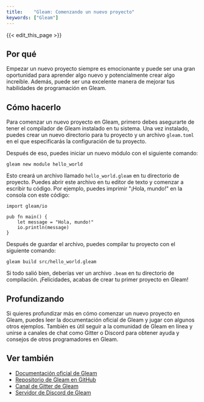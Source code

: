 ```yaml
---
title:    "Gleam: Comenzando un nuevo proyecto"
keywords: ["Gleam"]
---
```


{{< edit_this_page >}}

## Por qué

Empezar un nuevo proyecto siempre es emocionante y puede ser una gran oportunidad para aprender algo nuevo y potencialmente crear algo increíble. Además, puede ser una excelente manera de mejorar tus habilidades de programación en Gleam.

## Cómo hacerlo

Para comenzar un nuevo proyecto en Gleam, primero debes asegurarte de tener el compilador de Gleam instalado en tu sistema. Una vez instalado, puedes crear un nuevo directorio para tu proyecto y un archivo `gleam.toml` en el que especificarás la configuración de tu proyecto.

Después de eso, puedes iniciar un nuevo módulo con el siguiente comando:

```Gleam
gleam new module hello_world
```

Esto creará un archivo llamado `hello_world.gleam` en tu directorio de proyecto. Puedes abrir este archivo en tu editor de texto y comenzar a escribir tu código. Por ejemplo, puedes imprimir "¡Hola, mundo!" en la consola con este código:

```Gleam
import gleam/io

pub fn main() {
    let message = "Hola, mundo!"
    io.println(message)
}
```

Después de guardar el archivo, puedes compilar tu proyecto con el siguiente comando:

```Gleam
gleam build src/hello_world.gleam
```

Si todo salió bien, deberías ver un archivo `.beam` en tu directorio de compilación. ¡Felicidades, acabas de crear tu primer proyecto en Gleam!

## Profundizando

Si quieres profundizar más en cómo comenzar un nuevo proyecto en Gleam, puedes leer la documentación oficial de Gleam y jugar con algunos otros ejemplos. También es útil seguir a la comunidad de Gleam en línea y unirse a canales de chat como Gitter o Discord para obtener ayuda y consejos de otros programadores en Gleam.

## Ver también

- [Documentación oficial de Gleam](https://gleam.run/documentation/)
- [Repositorio de Gleam en GitHub](https://github.com/gleam-lang/gleam)
- [Canal de Gitter de Gleam](https://gitter.im/gleam-lang/gleam)
- [Servidor de Discord de Gleam](https://discord.gg/KXuKcQD)